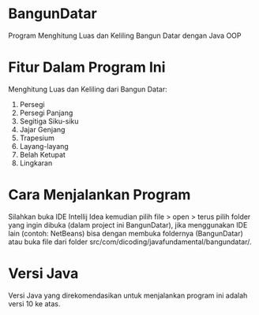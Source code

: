 # BangunDatar
Program Menghitung Luas dan Keliling Bangun Datar dengan Java OOP

# Fitur Dalam Program Ini
Menghitung Luas dan Keliling dari Bangun Datar:
1. Persegi
2. Persegi Panjang
3. Segitiga Siku-siku
4. Jajar Genjang
5. Trapesium
6. Layang-layang
7. Belah Ketupat
8. Lingkaran

# Cara Menjalankan Program
Silahkan buka IDE Intellij Idea kemudian pilih file > open > terus pilih folder yang ingin dibuka (dalam project ini BangunDatar), 
jika menggunakan IDE lain (contoh: NetBeans) bisa dengan membuka foldernya (BangunDatar) atau buka file dari folder src/com/dicoding/javafundamental/bangundatar/.

# Versi Java
Versi Java yang direkomendasikan untuk menjalankan program ini adalah versi 10 ke atas.
